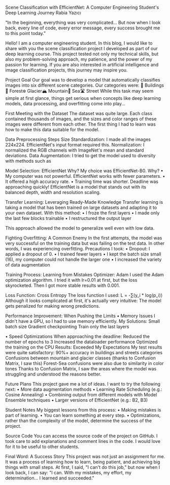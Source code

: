 Scene Classification with EfficientNet: A Computer Engineering Student's Deep Learning Journey
Rabia Yazıcı

"In the beginning, everything was very complicated… But now when I look back, every line of code, every error message, every success brought me to this point today."

Hello! I am a computer engineering student. In this blog, I would like to share with you the scene classification project I developed as part of our deep learning course. This project tested not only my technical skills, but also my problem-solving approach, my patience, and the power of my passion for learning. If you are also interested in artificial intelligence and image classification projects, this journey may inspire you.

Project Goal
Our goal was to develop a model that automatically classifies images into six different scene categories. Our categories were:
🏢 Buildings🌲 Forest❄️ Glacier🏔️ Mountain🌊 Sea🛣️ Street
While this task may seem simple at first glance, things get serious when concepts like deep learning models, data processing, and overfitting come into play...

 First Meeting with the Dataset
The dataset was quite large. Each class contained thousands of images, and the sizes and color ranges of these images were different from each other. The first thing I had to learn was how to make this data suitable for the model.

 Data Preprocessing Steps
Size Standardization: I made all the images 224x224. EfficientNet's input format required this.
Normalization: I normalized the RGB channels with ImageNet's mean and standard deviations.
Data Augmentation: I tried to get the model used to diversity with methods such as 
 

Model Selection: EfficientNet Why?
My choice was EfficientNet-B0. Why?
•	My computer was not powerful. EfficientNet works with fewer parameters.
•	It offered a high accuracy rate.
•	Training time was shorter. Deadline was approaching quickly!
EfficientNet is a model that stands out with its balanced depth, width and resolution scaling.

Transfer Learning: Leveraging Ready-Made Knowledge
Transfer learning is taking a model that has been trained on large datasets and adapting it to your own dataset. With this method:
•	I froze the first layers
•	I made only the last few blocks trainable
•	I restructured the output layer
 
This approach allowed the model to generalize well even with low data.

Fighting Overfitting: A Common Enemy
In the first attempts, the model was very successful on the training data but was failing on the test data. In other words, I was experiencing overfitting.
Precautions I took:
•	Dropout: I applied a dropout of 0.
•	I trained fewer layers
•	I kept the batch size small (16), my computer could not handle the larger one
•	I increased the variety of data augmentation

Training Process: Learning from Mistakes
 Optimizer: Adam
I used the Adam optimization algorithm.
I tried it with lr=0.01 at first, but the loss skyrocketed. Then I got more stable results with 0.001.
 
Loss Function: Cross Entropy
The loss function I used:
L = -∑(y_i * log(p_i))
Although it looks complicated at first, it's actually very intuitive: The model gets penalized for making wrong predictions.

Performance Improvement: When Pushing the Limits
•	Memory Issues
I didn't have a GPU, so I had to use memory efficiently.
My Solutions:
Small batch size
Gradient checkpointing
Train only the last layers

•	Speed Optimizations
When approaching the deadline:
Reduced the number of epochs to 3
Increased the dataloader performance
Optimized the training on the CPU
Results: Exceeded My Expectations
My test results were quite satisfactory:
90%+ accuracy in buildings and streets categories
Confusions between mountain and glacier classes (thanks to Confusion Matrix, I saw this)
Forest-Sea confusions were also due to similarity in color tones
Thanks to Confusion Matrix, I saw the areas where the model was struggling and understood the reasons better.

 Future Plans
This project gave me a lot of ideas. I want to try the following next:
•	More data augmentation methods
•	Learning Rate Scheduling (e.g.: Cosine Annealing)
•	Combining output from different models with Model Ensemble techniques
•	Larger versions of EfficientNet (e.g.: B2, B3)

 Student Notes
My biggest lessons from this process:
•	Making mistakes is part of learning.
•	You can learn something at every step.
•	Optimizations, rather than the complexity of the model, determine the success of the project.

Source Code
You can access the source code of the project on GitHub. I took care to add explanations and comment lines in the code. I would love for it to be useful to other students.

 Final Word: A Success Story
This project was not just an assignment for me. It was a process of learning how to learn, being patient, and achieving big things with small steps.
At first, I said, "I can't do this job," but now when I look back, I can say:
"I can. With my mistakes, my effort, my determination… I learned and succeeded."
